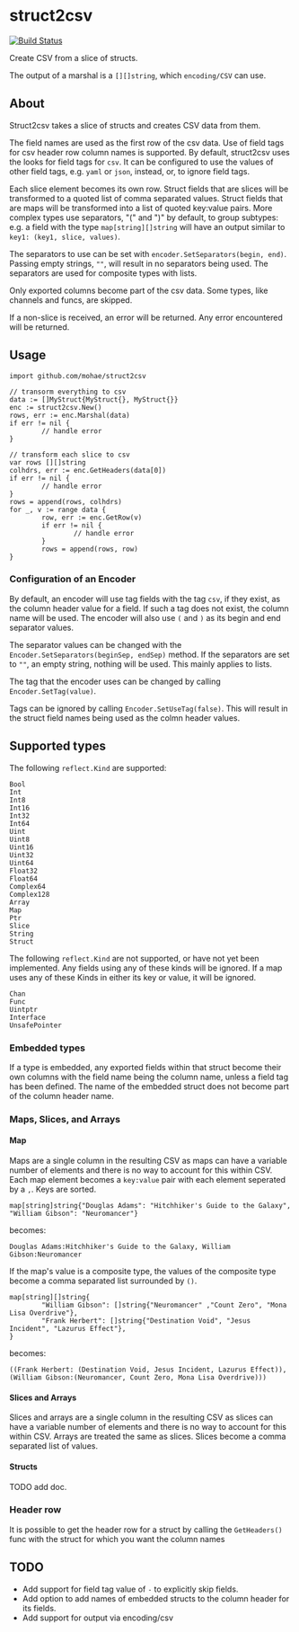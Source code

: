 # struct2csv
[![Build Status](https://travis-ci.org/mohae/struct2csv.png)](https://travis-ci.org/mohae/struct2csv)

Create CSV from a slice of structs.

The output of a marshal is a `[][]string`, which `encoding/CSV` can use.

## About
Struct2csv takes a slice of structs and creates CSV data from them.  

The field names are used as the first row of the csv data.  Use of field tags for csv header row column names is supported.  By default, struct2csv uses the looks for field tags for `csv`.  It can be configured to use the values of other field tags, e.g. `yaml` or `json`, instead, or, to ignore field tags.  

Each slice element becomes its own row.  Struct fields that are slices will be transformed to a quoted list of comma separated values.  Struct fields that are maps will be transformed into a list of quoted key:value pairs.  More complex types use separators, "(" and ")" by default, to group subtypes: e.g. a field with the type `map[string][]string` will have an output similar to `key1: (key1, slice, values)`.  

The separators to use can be set with `encoder.SetSeparators(begin, end)`. Passing empty strings, `""`, will result in no separators being used.  The separators are used for composite types with lists.

Only exported columns become part of the csv data.  Some types, like channels and funcs, are skipped.

If a non-slice is received, an error will be returned.  Any error encountered will be returned.

## Usage

    import github.com/mohae/struct2csv

    // transorm everything to csv
    data := []MyStruct{MyStruct{}, MyStruct{}}
    enc := struct2csv.New()
    rows, err := enc.Marshal(data)
    if err != nil {
            // handle error
    }

    // transform each slice to csv
    var rows [][]string
    colhdrs, err := enc.GetHeaders(data[0])
    if err != nil {
            // handle error
    }
    rows = append(rows, colhdrs)
    for _, v := range data {
            row, err := enc.GetRow(v)
            if err != nil {
                    // handle error
            }
            rows = append(rows, row)
    }


### Configuration of an Encoder
By default, an encoder will use tag fields with the tag `csv`, if they exist, as the column header value for a field. If such a tag does not exist, the column name will be used.  The encoder will also use `(` and `)` as its begin and end separator values.

The separator values can be changed with the `Encoder.SetSeparators(beginSep, endSep)` method.  If the separators are set to `""`, an empty string, nothing will be used.  This mainly applies to lists.

The tag that the encoder uses can be changed by calling `Encoder.SetTag(value)`.

Tags can be ignored by calling `Encoder.SetUseTag(false)`.  This will result in the struct field names being used as the colmn header values.

## Supported types
The following `reflect.Kind` are supported:  
```
Bool
Int
Int8
Int16
Int32
Int64
Uint
Uint8
Uint16
Uint32
Uint64
Float32
Float64
Complex64
Complex128
Array
Map
Ptr
Slice
String
Struct
```

The following `reflect.Kind` are not supported, or have not yet been implemented.  Any fields using any of these kinds will be ignored. If a map uses any of these Kinds in either its key or value, it will be ignored.
```
Chan
Func
Uintptr
Interface
UnsafePointer
```

### Embedded types
If a type is embedded, any exported fields within that struct become their own columns with the field name being the column name, unless a field tag has been defined.  The name of the embedded struct does not become part of the column header name.

### Maps, Slices, and Arrays
#### Map
Maps are a single column in the resulting CSV as maps can have a variable number of elements and there is no way to account for this within CSV.  Each map element becomes a `key:value` pair with each element seperated by a `,`.  Keys are sorted.  

    map[string]string{"Douglas Adams": "Hitchhiker's Guide to the Galaxy", "William Gibson": "Neuromancer"}

becomes:

    Douglas Adams:Hitchhiker's Guide to the Galaxy, William Gibson:Neuromancer

If the map's value is a composite type, the values of the composite type become a comma separated list surrounded by `()`.

    map[string][]string{
            "William Gibson": []string{"Neuromancer" ,"Count Zero", "Mona Lisa Overdrive"},
            "Frank Herbert": []string{"Destination Void", "Jesus Incident", "Lazurus Effect"},
    }

becomes:

    ((Frank Herbert: (Destination Void, Jesus Incident, Lazurus Effect)),
    (William Gibson:(Neuromancer, Count Zero, Mona Lisa Overdrive)))

#### Slices and Arrays
Slices and arrays are a single column in the resulting CSV as slices can have a variable number of elements and there is no way to account for this within CSV.  Arrays are treated the same as slices.  Slices become a comma separated list of values.

#### Structs
TODO add doc.

### Header row
It is possible to get the header row for a struct by calling the `GetHeaders()` func with the struct for which you want the column names

## TODO

* Add support for field tag value of `-` to explicitly skip fields.
* Add option to add names of embedded structs to the column header for its fields.
* Add support for output via encoding/csv
